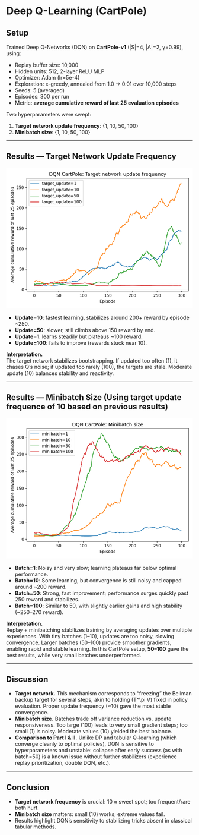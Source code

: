 # Deep Q-Learning (CartPole)

## Setup

Trained Deep Q-Networks (DQN) on **CartPole-v1** (|S|=4, |A|=2, γ=0.99), using:

- Replay buffer size: 10,000  
- Hidden units: 512, 2-layer ReLU MLP  
- Optimizer: Adam (lr=5e-4)  
- Exploration: ε-greedy, annealed from 1.0 → 0.01 over 10,000 steps  
- Seeds: 5 (averaged)  
- Episodes: 300 per run  
- Metric: **average cumulative reward of last 25 evaluation episodes**

Two hyperparameters were swept:

1. **Target network update frequency**: {1, 10, 50, 100}  
2. **Minibatch size**: {1, 10, 50, 100}  

---

## Results — Target Network Update Frequency

![Target update sweep](outputs/part3_target_update_sweep.png)

- **Update=10**: fastest learning, stabilizes around 200+ reward by episode ~250.  
- **Update=50**: slower, still climbs above 150 reward by end.  
- **Update=1**: learns steadily but plateaus ~100 reward.  
- **Update=100**: fails to improve (rewards stuck near 10).  

**Interpretation.**  
The target network stabilizes bootstrapping. If updated too often (1), it chases Q’s noise; if updated too rarely (100), the targets are stale. Moderate update (10) balances stability and reactivity.

---

## Results — Minibatch Size (Using target update frequence of 10 based on previous results)

![Minibatch sweep](outputs/part3_minibatch_sweep.png)

- **Batch=1**: Noisy and very slow; learning plateaus far below optimal performance.  
- **Batch=10**: Some learning, but convergence is still noisy and capped around ~200 reward.  
- **Batch=50**: Strong, fast improvement; performance surges quickly past 250 reward and stabilizes.  
- **Batch=100**: Similar to 50, with slightly earlier gains and high stability (~250–270 reward).  

**Interpretation.**  
Replay + minibatching stabilizes training by averaging updates over multiple experiences. With tiny batches (1–10), updates are too noisy, slowing convergence. Larger batches (50–100) provide smoother gradients, enabling rapid and stable learning. In this CartPole setup, **50–100** gave the best results, while very small batches underperformed.  

---

## Discussion

- **Target network.** This mechanism corresponds to “freezing” the Bellman backup target for several steps, akin to holding \(T^\pi V\) fixed in policy evaluation. Proper update frequency (≈10) gave the most stable convergence.  
- **Minibatch size.** Batches trade off variance reduction vs. update responsiveness. Too large (100) leads to very small gradient steps; too small (1) is noisy. Moderate values (10) yielded the best balance.  
- **Comparison to Part I & II.** Unlike DP and tabular Q-learning (which converge cleanly to optimal policies), DQN is sensitive to hyperparameters and unstable: collapse after early success (as with batch=50) is a known issue without further stabilizers (experience replay prioritization, double DQN, etc.).

---

## Conclusion

- **Target network frequency** is crucial: 10 ≈ sweet spot; too frequent/rare both hurt.  
- **Minibatch size** matters: small (10) works; extreme values fail.  
- Results highlight DQN’s sensitivity to stabilizing tricks absent in classical tabular methods.
